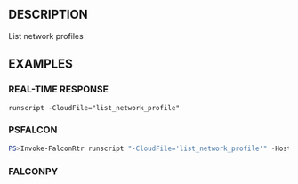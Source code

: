 ## DESCRIPTION
List network profiles

## EXAMPLES

### REAL-TIME RESPONSE
```
runscript -CloudFile="list_network_profile"
```
### PSFALCON
```powershell
PS>Invoke-FalconRtr runscript "-CloudFile='list_network_profile'" -HostId <id>, <id>
```
### FALCONPY